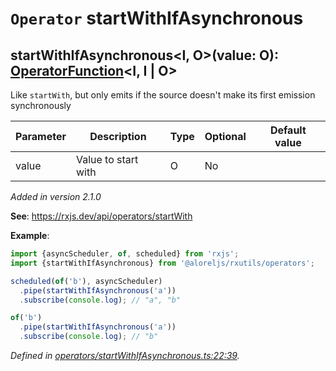# `Operator` startWithIfAsynchronous

## startWithIfAsynchronous\<I, O>(value: O): [OperatorFunction](https://rxjs.dev/api/index/interface/OperatorFunction)\<I, I | O>

Like <code>startWith</code>, but only emits if the source doesn't make its first emission synchronously

| **Parameter** | **Description** | **Type** | **Optional** | **Default value** |
|---------------|-----------------|----------|--------------|-------------------|
| value | Value to start with | <span>O</span> | No |  |

*Added in version 2.1.0*

**See**: https://rxjs.dev/api/operators/startWith

**Example**:
```typescript
import {asyncScheduler, of, scheduled} from 'rxjs';
import {startWithIfAsynchronous} from '@aloreljs/rxutils/operators';

scheduled(of('b'), asyncScheduler)
  .pipe(startWithIfAsynchronous('a'))
  .subscribe(console.log); // "a", "b"

of('b')
  .pipe(startWithIfAsynchronous('a'))
  .subscribe(console.log); // "b"
```

*Defined in [operators/startWithIfAsynchronous.ts:22:39](https://github.com/Alorel/rxutils/blob/e14ca99/projects/rxutils/operators/startWithIfAsynchronous.ts#L22).*